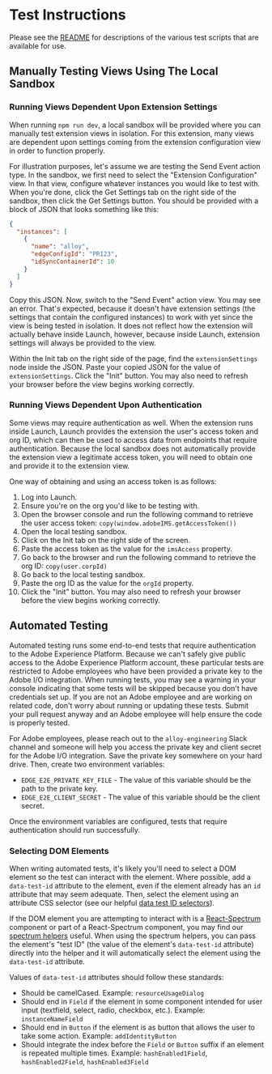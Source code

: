 # Test Instructions

Please see the [README](../../README.md) for descriptions of the various test scripts that are available for use.

## Manually Testing Views Using The Local Sandbox

### Running Views Dependent Upon Extension Settings
When running `npm run dev`, a local sandbox will be provided where you can manually test extension views in isolation. For this extension, many views are dependent upon settings coming from the extension configuration view in order to function properly.

For illustration purposes, let's assume we are testing the Send Event action type. In the sandbox, we first need to select the "Extension Configuration" view. In that view, configure whatever instances you would like to test with. When you're done, click the Get Settings tab on the right side of the sandbox, then click the Get Settings button. You should be provided with a block of JSON that looks something like this:

```json
{
  "instances": [
    {
      "name": "alloy",
      "edgeConfigId": "PR123",
      "idSyncContainerId": 10
    }
  ]
}
```

Copy this JSON. Now, switch to the "Send Event" action view. You may see an error. That's expected, because it doesn't have extension settings (the settings that contain the configured instances) to work with yet since the view is being tested in isolation. It does not reflect how the extension will actually behave inside Launch, however, because inside Launch, extension settings will always be provided to the view.

Within the Init tab on the right side of the page, find the `extensionSettings` node inside the JSON. Paste your copied JSON for the value of `extensionSettings`. Click the "Init" button. You may also need to refresh your browser before the view begins working correctly.

### Running Views Dependent Upon Authentication

Some views may require authentication as well. When the extension runs inside Launch, Launch provides the extension the user's access token and org ID, which can then be used to access data from endpoints that require authentication. Because the local sandbox does not automatically provide the extension view a legitimate access token, you will need to obtain one and provide it to the extension view.

One way of obtaining and using an access token is as follows: 

1. Log into Launch.
1. Ensure you're on the org you'd like to be testing with.
1. Open the browser console and run the following command to retrieve the user access token: `copy(window.adobeIMS.getAccessToken())`
1. Open the local testing sandbox.
1. Click on the Init tab on the right side of the screen.
1. Paste the access token as the value for the `imsAccess` property.
1. Go back to the browser and run the following command to retrieve the org ID: `copy(user.corpId)`
1. Go back to the local testing sandbox.
1. Paste the org ID as the value for the `orgId` property.
1. Click the "Init" button. You may also need to refresh your browser before the view begins working correctly.

## Automated Testing

Automated testing runs some end-to-end tests that require authentication to the Adobe Experience Platform. Because we can't safely give public access to the Adobe Experience Platform account, these particular tests are restricted to Adobe employees who have been provided a private key to the Adobe I/O integration. When running tests, you may see a warning in your console indicating that some tests will be skipped because you don't have credentials set up. If you are not an Adobe employee and are working on related code, don't worry about running or updating these tests. Submit your pull request anyway and an Adobe employee will help ensure the code is properly tested.

For Adobe employees, please reach out to the `alloy-engineering` Slack channel and someone will help you access the private key and client secret for the Adobe I/O integration. Save the private key somewhere on your hard drive. Then, create two environment variables: 

* `EDGE_E2E_PRIVATE_KEY_FILE` - The value of this variable should be the path to the private key.
* `EDGE_E2E_CLIENT_SECRET` - The value of this variable should be the client secret.

Once the environment variables are configured, tests that require authentication should run successfully.

### Selecting DOM Elements

When writing automated tests, it's likely you'll need to select a DOM element so the test can interact with the element. Where possible, add a `data-test-id` attribute to the element, even if the element already has an `id` attribute that may seem adequate. Then, select the element using an attribute CSS selector (see our helpful [data test ID selectors](../functional/helpers/dataTestIdSelectors.js)).

If the DOM element you are attempting to interact with is a [React-Spectrum](https://react-spectrum.corp.adobe.com/) component or part of a React-Spectrum component, you may find our [spectrum helpers](../functional/helpers/spectrum.js) useful. When using the spectrum helpers, you can pass the element's "test ID" (the value of the element's `data-test-id` attribute) directly into the helper and it will automatically select the element using the `data-test-id` attribute.

Values of `data-test-id` attributes should follow these standards:

* Should be camelCased. Example: `resourceUsageDialog`
* Should end in `Field` if the element in some component intended for user input (textfield, select, radio, checkbox, etc.). Example: `instanceNameField`
* Should end in `Button` if the element is as button that allows the user to take some action. Example: `addIdentityButton`
* Should integrate the index before the `Field` or `Button` suffix if an element is repeated multiple times. Example: `hashEnabled1Field`, `hashEnabled2Field`, `hashEnabled3Field`
